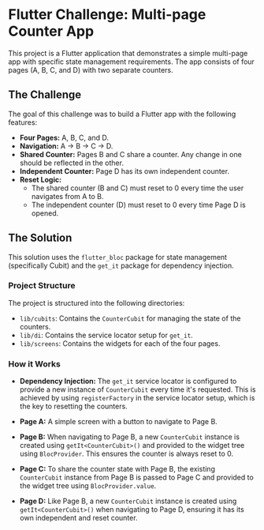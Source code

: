 # Flutter Challenge: Multi-page Counter App

This project is a Flutter application that demonstrates a simple multi-page app with specific state management requirements. The app consists of four pages (A, B, C, and D) with two separate counters.

## The Challenge

The goal of this challenge was to build a Flutter app with the following features:

- **Four Pages:** A, B, C, and D.
- **Navigation:** A -> B -> C -> D.
- **Shared Counter:** Pages B and C share a counter. Any change in one should be reflected in the other.
- **Independent Counter:** Page D has its own independent counter.
- **Reset Logic:**
    - The shared counter (B and C) must reset to 0 every time the user navigates from A to B.
    - The independent counter (D) must reset to 0 every time Page D is opened.

## The Solution

This solution uses the `flutter_bloc` package for state management (specifically Cubit) and the `get_it` package for dependency injection.

### Project Structure

The project is structured into the following directories:

- `lib/cubits`: Contains the `CounterCubit` for managing the state of the counters.
- `lib/di`: Contains the service locator setup for `get_it`.
- `lib/screens`: Contains the widgets for each of the four pages.

### How it Works

- **Dependency Injection:** The `get_it` service locator is configured to provide a new instance of `CounterCubit` every time it's requested. This is achieved by using `registerFactory` in the service locator setup, which is the key to resetting the counters.

- **Page A:** A simple screen with a button to navigate to Page B.

- **Page B:** When navigating to Page B, a new `CounterCubit` instance is created using `getIt<CounterCubit>()` and provided to the widget tree using `BlocProvider`. This ensures the counter is always reset to 0.

- **Page C:** To share the counter state with Page B, the existing `CounterCubit` instance from Page B is passed to Page C and provided to the widget tree using `BlocProvider.value`.

- **Page D:** Like Page B, a new `CounterCubit` instance is created using `getIt<CounterCubit>()` when navigating to Page D, ensuring it has its own independent and reset counter.